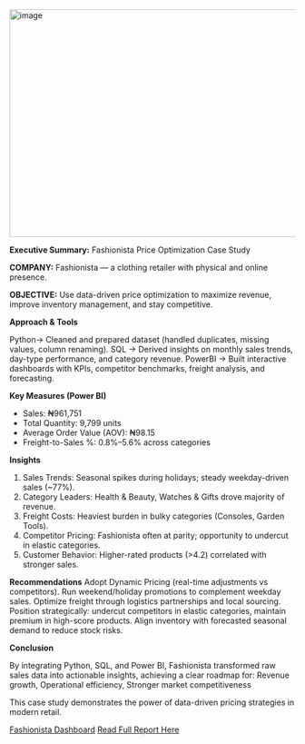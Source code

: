 <img width="600" height="401" alt="image" src="https://github.com/user-attachments/assets/38ce237b-c8cd-417b-ba7d-4b5cffb6970e" />


**Executive Summary:** Fashionista Price Optimization Case Study

**COMPANY:** Fashionista — a clothing retailer with physical and online presence.

**OBJECTIVE:** Use data-driven price optimization to maximize revenue, improve inventory management, and stay competitive.

**Approach & Tools**

Python→ Cleaned and prepared dataset (handled duplicates, missing values, column renaming).
SQL → Derived insights on monthly sales trends, day-type performance, and category revenue.
PowerBI → Built interactive dashboards with KPIs, competitor benchmarks, freight analysis, and forecasting.

**Key Measures (Power BI)**

- Sales: ₦961,751
- Total Quantity: 9,799 units
- Average Order Value (AOV): ₦98.15
- Freight-to-Sales %: 0.8%–5.6% across categories

**Insights**
1. Sales Trends: Seasonal spikes during holidays; steady weekday-driven sales (\~77%).
2. Category Leaders: Health & Beauty, Watches & Gifts drove majority of revenue.
3. Freight Costs: Heaviest burden in bulky categories (Consoles, Garden Tools).
4. Competitor Pricing: Fashionista often at parity; opportunity to undercut in elastic categories.
5. Customer Behavior: Higher-rated products (>4.2) correlated with stronger sales.

**Recommendations**
Adopt Dynamic Pricing (real-time adjustments vs competitors).
Run weekend/holiday promotions to complement weekday sales.
Optimize freight through logistics partnerships and local sourcing.
Position strategically: undercut competitors in elastic categories, maintain premium in high-score products.
Align inventory with forecasted seasonal demand to reduce stock risks.

**Conclusion**

By integrating Python, SQL, and Power BI, Fashionista transformed raw sales data into actionable insights, achieving a clear roadmap for: Revenue growth, Operational efficiency, Stronger market competitiveness

This case study demonstrates the power of data-driven pricing strategies in modern retail.

[Fashionista Dashboard](https://drive.google.com/file/d/16dKEXziAX402ld7B0dwAbZ8qRZJR2s9Q/view?usp=sharing)
[Read Full Report Here](https://medium.com/p/f4a4f9eba884/edit)
